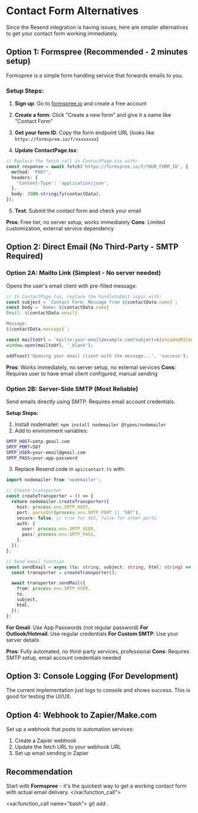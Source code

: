 # Contact Form Alternatives

Since the Resend integration is having issues, here are simpler alternatives to get your contact form working immediately.

## Option 1: Formspree (Recommended - 2 minutes setup)

Formspree is a simple form handling service that forwards emails to you.

### Setup Steps:

1. **Sign up**: Go to [formspree.io](https://formspree.io) and create a free account

2. **Create a form**: Click "Create a new form" and give it a name like "Contact Form"

3. **Get your form ID**: Copy the form endpoint URL (looks like `https://formspree.io/f/xxxxxxxx`)

4. **Update ContactPage.tsx**:

```typescript
// Replace the fetch call in ContactPage.tsx with:
const response = await fetch('https://formspree.io/f/YOUR_FORM_ID', {
  method: 'POST',
  headers: {
    'Content-Type': 'application/json',
  },
  body: JSON.stringify(contactData),
});
```

5. **Test**: Submit the contact form and check your email

**Pros**: Free tier, no server setup, works immediately
**Cons**: Limited customization, external service dependency

## Option 2: Direct Email (No Third-Party - SMTP Required)

### Option 2A: Mailto Link (Simplest - No server needed)

Opens the user's email client with pre-filled message:

```typescript
// In ContactPage.tsx, replace the handleSubmit logic with:
const subject = `Contact Form: Message from ${contactData.name}`;
const body = `Name: ${contactData.name}
Email: ${contactData.email}

Message:
${contactData.message}`;

const mailtoUrl = `mailto:your-email@example.com?subject=${encodeURIComponent(subject)}&body=${encodeURIComponent(body)}`;
window.open(mailtoUrl, '_blank');

addToast('Opening your email client with the message...', 'success');
```

**Pros**: Works immediately, no server setup, no external services
**Cons**: Requires user to have email client configured, manual sending

### Option 2B: Server-Side SMTP (Most Reliable)

Send emails directly using SMTP. Requires email account credentials.

**Setup Steps:**
1. Install nodemailer: `npm install nodemailer @types/nodemailer`
2. Add to environment variables:
```bash
SMTP_HOST=smtp.gmail.com
SMTP_PORT=587
SMTP_USER=your-email@gmail.com
SMTP_PASS=your-app-password
```
3. Replace Resend code in `api/contact.ts` with:

```typescript
import nodemailer from 'nodemailer';

// Create transporter
const createTransporter = () => {
  return nodemailer.createTransporter({
    host: process.env.SMTP_HOST,
    port: parseInt(process.env.SMTP_PORT || '587'),
    secure: false, // true for 465, false for other ports
    auth: {
      user: process.env.SMTP_USER,
      pass: process.env.SMTP_PASS,
    },
  });
};

// Send email function
const sendEmail = async (to: string, subject: string, html: string) => {
  const transporter = createTransporter();

  await transporter.sendMail({
    from: process.env.SMTP_USER,
    to,
    subject,
    html,
  });
};
```

**For Gmail**: Use App Passwords (not regular password)
**For Outlook/Hotmail**: Use regular credentials
**For Custom SMTP**: Use your server details

**Pros**: Fully automated, no third-party services, professional
**Cons**: Requires SMTP setup, email account credentials needed

## Option 3: Console Logging (For Development)

The current implementation just logs to console and shows success. This is good for testing the UI/UX.

## Option 4: Webhook to Zapier/Make.com

Set up a webhook that posts to automation services:

1. Create a Zapier webhook
2. Update the fetch URL to your webhook URL
3. Set up email sending in Zapier

## Recommendation

Start with **Formspree** - it's the quickest way to get a working contact form with actual email delivery.</content>
</xai:function_call"> 

<xai:function_call name="bash">
<parameter name="command">git add .